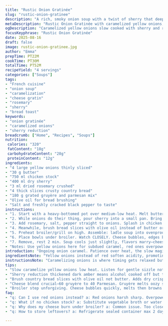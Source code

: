 ```yaml
---
title: "Rustic Onion Gratinée"
slug: "rustic-onion-gratinee"
description: "A rich, smoky onion soup with a twist of sherry that deepens flavors. Caramelized sweet yellow onions replace reds for mellower notes. Chicken stock in place of beef broth cuts heaviness but keeps umami intact. Parmesan joins gruyère for sharper melt and golden crust. Bread cast in olive oil instead of grilled—more rustic, more crunch. Slightly longer caramelization lets sugars bloom, pushing beyond shallow sautéing. Broil step focused on crisp cheese and toasted bread with bubbling edges. Thyme swapped for rosemary for piney aroma. Wine reduced carefully till thickened—no harsh alcohol burn. Breaks standard rules but rewards patient noses and eyes. Keep butter modest here; too much dulls sweetness."
metaDescription: "Rustic Onion Gratinée with caramelized yellow onions, sherry reduction, rosemary notes, crisp olive oil bread topped with nutty gruyère and parmesan cheese crust."
ogDescription: "Caramelized yellow onions slow cooked with sherry and rosemary. Crisp olive oil toasted bread under brown bubbly gruyère and parmesan cheese crust. Rustic French style."
focusKeyphrase: "Rustic Onion Gratinée"
date: 2025-08-16
draft: false
image: rustic-onion-gratinee.jpg
author: "Emma"
prepTime: PT22M
cookTime: PT30M
totalTime: PT52M
recipeYield: "4 servings"
categories: ["Soups"]
tags:
- "French cuisine"
- "onion soup"
- "caramelization"
- "cheese gratin"
- "rosemary"
- "sherry"
- "bread toast"
keywords:
- "onion gratinée"
- "caramelized onions"
- "sherry reduction"
breadcrumb: ["Home", "Recipes", "Soups"]
nutrition: 
 calories: "320"
 fatContent: "18g"
 carbohydrateContent: "28g"
 proteinContent: "12g"
ingredients:
- "4 large yellow onions thinly sliced"
- "30 g butter"
- "750 ml chicken stock"
- "400 ml dry sherry"
- "3 ml dried rosemary crushed"
- "4 thick slices crusty country bread"
- "180 g grated gruyère and parmesan mix"
- "Olive oil for bread brushing"
- "Salt and freshly cracked black pepper to taste"
instructions:
- "1. Start with a heavy-bottomed pot over medium-low heat. Melt butter — not too hot or it browns too fast. Toss in onions. Slow cook, stirring every 5 min. Your goal? Soft gold, edges caramelizing, rich onion smell flooding kitchen. 25-30 min can’t rush it. Patience here wins you layers."
- "2. While onions do their thing, pour sherry into a small pan. Bring to gentle boil, reduce by half. Watch close — this thickens and concentrates, no alcohol bite left. Set aside once syrupy, dark amber color. This trick tightens taste without literal booze punch."
- "3. Add rosemary, salt, pepper straight to onions. Splash in chicken stock, swirl to lift fond stuck on pot bottom. Let this simmer now, uncovered, 10-12 min. Broth reduces slightly, onions soften fully, rosemary scent wakes up the mix. Taste to confirm balance—adjust salt or herb."
- "4. Meanwhile, brush bread slices with olive oil instead of butter or raw grilling. Place on baking tray, toast in oven at 180°C for 6-8 min until crisp and golden but not burnt. This adds dry crunch contrast—important when submerged later."
- "5. Preheat broiler/grill on high. Assemble: ladle soup into ovenproof bowls. Lay oil-toasted bread thick and evenly on top. Pile on cheese generously—a 60-40 blend gruyère to Parmesan makes cheese crust nutty with gooey pull. More Parmesan means more bite, less stringiness. Your call."
- "6. Place bowls under broiler. Watch CLOSELY. Cheese bubbles, edges brown, toast darkens slightly—this takes 4-6 min. Don’t wander or lower rack distance, or cheese dries out or burns. You want molten with crunchy peaks."
- "7. Remove, rest 2 min. Soup cools just slightly, flavors marry—cheese softens further but still holds crust. Serve with heavy napkin. Spoon hits bread then velvety broth beneath. Crunch then melt. Onion sweetness with woody rosemary background. Sherry note lingers last."
- "Notes: Use yellow onions here for subdued caramel, red ones overpower unless you want sharper tang. Sherry tames dark wine’s acidity, offers mellow warmth. Rosemary replaces thyme: piney instead of floral, matches sherry better. Olive oil on bread keeps crust crisp longer, prevents sog. Chicken stock lighter than beef but keeps deep flavor if you toast onions well—burnt onion ruins whole pot. Adjust salt last; butter content low so flavor shines through."
introduction: "Ongoing onion caramel. Patience over heat, the slow magic. Past attempts with reds ended sharp, almost biting. Cut back butter, coax onions to sweet gloss gradually. Switched broths mid-trial; beef was too heavy, masked nuances. The surprise was sherry, barely present but shifts the whole flavor. Rosemary instead of thyme—pine notes playing against sweet onions. Bread deserves respect—charred early, soggy ruins the point. Olive oil brushing gave crunch without greasiness. Cheese mix nailed that molten & browning balance; too much Gruyère yielded stringy mess. This version is layered. Aromatic, inviting, and rustic. Bread soaks just right beneath crust. Mastering broiler timing here means difference between caramelized cheese veil and burnt sacrifice."
ingredientsNote: "Yellow onions instead of red soften acidity, promoting sweeter caramelization. Butter kept moderate to avoid greasy heaviness and let natural sugars pop. Chicken stock chosen over beef for lighter body, allowing wine and herbs room to shine. Replaced red wine with dry sherry to soften harsh edges—a subtle flavor shift but noticeable. Rosemary instead of thyme for a piney aromatic note, playing with the sherry well. Brushed bread with olive oil, not butter; less heavy, crisper base under cheese. Cheese blend uses Parmesan alongside Gruyère to add sharpness, balancing meltability with a nutty crust. Salt and pepper adjusted late to safeguard against over seasoning due to reduced broth volume on simmer."
instructionsNote: "Caramelizing onions is where timing gets relaxed but tactile cues are critical—look for deep golden edges, sweet smell wafting; no rush, no high heat. The sherry reduction cooks off alcohol, leaving robustness without biting taste—visual deepening to syrup-like consistency is the sign. Adding herbs and simmering lifts flavor bonds; skim if foam appears. Toasting bread with olive oil provides a dry crisp counterpoint to the soup’s softness. Broiler step is unforgiving, watch for bubbling cheese and edges to brown evenly. Left too long, cheese crisp hardens or burns; too short, cheese won’t brown or melt properly. Resting helps flavors marry and temp becomes spoon-friendly. Butter quantity controls richness; too much and soup turns greasy, masking sweet onion base. Spot seasoning last with tasting. Avoid cheap cheese—texture and melt quality vary tremendously. Using ovenproof bowls or crocks critical for safe broiling."
tips:
- "Slow caramelize yellow onions low heat. Listen for gentle sizzle not a roar. No rush—sugar blooms deep gold, edges crisp slightly. Too hot burns bitter. Stir every 5 min. Texture shifts from raw to soft silk. Patience pays here—flavor grows inside layers."
- "Sherry reduction thickened dark amber means alcohol cooked off but taste stays rich. Watch closely or scorched bitterness kicks in. Half reduction approx. Start cold pan, bring to gentle boil then lower. Set aside paused dark syrupy bubble, big flavor boost without booze punch."
- "Brush country bread slices with olive oil not butter. Adds dry crisp crunch after baking. Avoid sog soft bread under cheese puddle. Toast in moderate oven around 180°C 6-8 min edges brown lightly. Oil creates barrier seal while toasting, keeps crumb firm yet slightly yielding."
- "Cheese blend crucial—60 gruyère to 40 Parmesan. Gruyère melts oozy stringy but mild. Parmesan sharp, crunchy crust, nutty bites. More parmesan equals brittle crust but intense chew. Too much Gruyère can cause stringy mess. Adjust ratio to texture preference with mind on browning behavior."
- "Broiler step unforgiving. Cheese bubbles quickly, melts then browns. Eyes on bowl. 4-6 min max. Too close lowers rack risk burning, too far gives limp cheese. Watch for foaming, edges darken to golden brown peaks. Resting 2 min finishes melt internally and tames heat. Timing critical."
faq:
- "q: Can I use red onions instead? a: Red onions harsh sharp. Overpower sweetness. They caramelize but tang dominates. Use yellow for mellow, layered sweet. If desperate toss in but watch bitterness climb fast. More butter helps soften red but risky for greasy finish."
- "q: What if no chicken stock? a: Substitute vegetable broth or water with bouillon cube diluted. Chicken lends lighter body versus beef which can mask nuances. Without stock flavor less deep but sherry and onions still carry main notes. Adjust salt carefully when switching liquid base."
- "q: Why does my cheese burn under broiler? a: Common issue. Too close heat or too long exposure dries out oils. Cheese scorches fast with broiler intense direct flame. Use timer, keep eye forward, rack positioned mid or top third. Watch bubbling edges color shift golden from pale white."
- "q: How to store leftovers? a: Refrigerate sealed container max 2 days. Cheese crust loses crunch but overall flavor holds. Reheat oven slow 150°C to regain some texture, avoid microwave melting cheese into rubbery blob. Soup thickens when cold—thin with splash broth if needed."

---
```

